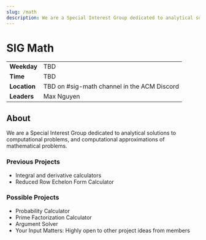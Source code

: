 ```yaml
---
slug: /math
description: We are a Special Interest Group dedicated to analytical solutions to computational problems, and computational approximations of mathematical problems.
---
```


# SIG Math

|              |                                             |
| ------------ | ------------------------------------------- |
| **Weekday**  | TBD                                         |
| **Time**     | TBD                                         |
| **Location** | TBD on #sig-math channel in the ACM Discord |
| **Leaders**  | Max Nguyen                                  |

## About

We are a Special Interest Group dedicated to analytical solutions to computational problems, and computational approximations of mathematical problems.

### Previous Projects

- Integral and derivative calculators
- Reduced Row Echelon Form Calculator

### Possible Projects

- Probability Calculator
- Prime Factorization Calculator
- Argument Solver
- Your Input Matters: Highly open to other project ideas from members
